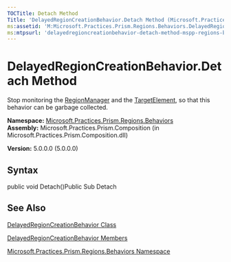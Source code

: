 ```yaml
---
TOCTitle: Detach Method
Title: 'DelayedRegionCreationBehavior.Detach Method (Microsoft.Practices.Prism.Regions.Behaviors)'
ms:assetid: 'M:Microsoft.Practices.Prism.Regions.Behaviors.DelayedRegionCreationBehavior.Detach'
ms:mtpsurl: 'delayedregioncreationbehavior-detach-method-mspp-regions-behaviors.md'
---
```


# DelayedRegionCreationBehavior.Detach Method

Stop monitoring the [RegionManager](https://msdn.microsoft.com/library/microsoft.practices.prism.regions.regionmanager) and the [TargetElement](https://msdn.microsoft.com/library/microsoft.practices.prism.regions.behaviors.delayedregioncreationbehavior.targetelement), so that this behavior can be garbage collected.

**Namespace:** [Microsoft.Practices.Prism.Regions.Behaviors](https://msdn.microsoft.com/library/microsoft.practices.prism.regions.behaviors)
**Assembly:** Microsoft.Practices.Prism.Composition (in Microsoft.Practices.Prism.Composition.dll)

**Version:** 5.0.0.0 (5.0.0.0)

## Syntax
public void Detach()Public Sub Detach

## See Also
[DelayedRegionCreationBehavior Class](https://msdn.microsoft.com/library/microsoft.practices.prism.regions.behaviors.delayedregioncreationbehavior)

[DelayedRegionCreationBehavior Members](https://msdn.microsoft.com/allmembers.t:microsoft.practices.prism.regions.behaviors.delayedregioncreationbehavior)

[Microsoft.Practices.Prism.Regions.Behaviors Namespace](https://msdn.microsoft.com/library/microsoft.practices.prism.regions.behaviors)

